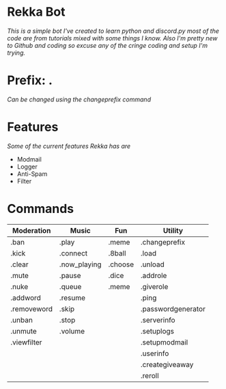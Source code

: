 # Rekka Bot
*This is a simple bot I've created to learn python and discord.py most of the code are from tutorials mixed with some things I know. Also I'm pretty new to Github and coding so excuse any of the cringe coding and setup I'm trying.*

# Prefix: . 
*Can be changed using the changeprefix command*

# Features
*Some of the current features Rekka has are*
* Modmail
* Logger
* Anti-Spam
* Filter

# Commands
Moderation | Music | Fun | Utility
-|-|-|-
.ban | .play | .meme | .changeprefix
.kick | .connect | .8ball | .load
.clear | .now_playing | .choose | .unload
.mute | .pause | .dice | .addrole
.nuke | .queue | .meme | .giverole
.addword | .resume | | .ping
.removeword | .skip | | .passwordgenerator
.unban | .stop | | .serverinfo
.unmute | .volume | | .setuplogs
.viewfilter | | | .setupmodmail
| | | | .userinfo
| | | | .creategiveaway
| | | | .reroll
